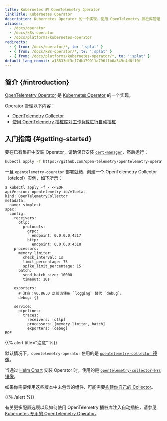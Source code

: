 ```yaml
---
title: Kubernetes 的 OpenTelemetry Operator
linkTitle: Kubernetes Operator
description: Kubernetes Operator 的一个实现，使用 OpenTelemetry 插桩库管理 Collector 和工作负载的自动插桩。
aliases:
  - /docs/operator
  - /docs/k8s-operator
  - /docs/platforms/kubernetes-operator
redirects:
  - { from: /docs/operator/*, to: ':splat' }
  - { from: /docs/k8s-operator/*, to: ':splat' }
  - { from: /docs/platforms/kubernetes-operator/*, to: ':splat' }
default_lang_commit: a18833df3c17db379911a796f1b0a549c4d8f10f
---
```


## 简介 {#introduction}

[OpenTelemetry Operator](https://github.com/open-telemetry/opentelemetry-operator)
是 [Kubernetes Operator](https://kubernetes.io/docs/concepts/extend-kubernetes/operator/)
的一个实现。

Operator 管理以下内容：

- [OpenTelemetry Collector](https://github.com/open-telemetry/opentelemetry-collector)
- [使用 OpenTelemetry 插桩库对工作负载进行自动插桩](https://github.com/open-telemetry/opentelemetry-operator#opentelemetry-auto-instrumentation-injection)

## 入门指南 {#getting-started}

要在已有集群中安装 Operator，请确保已安装 [`cert-manager`](https://cert-manager.io/docs/installation/)，然后运行：

```bash
kubectl apply -f https://github.com/open-telemetry/opentelemetry-operator/releases/latest/download/opentelemetry-operator.yaml
```

一旦 `opentelemetry-operator` 部署就绪，创建一个 OpenTelemetry Collector（otelcol）实例，如下所示：

```console
$ kubectl apply -f - <<EOF
apiVersion: opentelemetry.io/v1beta1
kind: OpenTelemetryCollector
metadata:
  name: simplest
spec:
  config:
    receivers:
      otlp:
        protocols:
          grpc:
            endpoint: 0.0.0.0:4317
          http:
            endpoint: 0.0.0.0:4318
    processors:
      memory_limiter:
        check_interval: 1s
        limit_percentage: 75
        spike_limit_percentage: 15
      batch:
        send_batch_size: 10000
        timeout: 10s

    exporters:
      # 注意：v0.86.0 之前请使用 `logging` 替代 `debug`。
      debug: {}

    service:
      pipelines:
        traces:
          receivers: [otlp]
          processors: [memory_limiter, batch]
          exporters: [debug]
EOF
```

{{% alert title="注意" %}}

默认情况下，`opentelemetry-operator` 使用的是
[`opentelemetry-collector` 镜像](https://github.com/open-telemetry/opentelemetry-collector-releases/pkgs/container/opentelemetry-collector-releases%2Fopentelemetry-collector)。

当通过 [Helm Chart](../helm/) 安装 Operator 时，使用的是
[`opentelemetry-collector-k8s` 镜像](https://github.com/open-telemetry/opentelemetry-collector-releases/pkgs/container/opentelemetry-collector-releases%2Fopentelemetry-collector-k8s)。

如果你需要使用这些版本中未包含的组件，可能需要[构建你自己的 Collector](/docs/collector/custom-collector/)。

{{% /alert %}}

有关更多配置选项以及如何使用 OpenTelemetry 插桩库注入自动插桩，请参见
[Kubernetes 专用的 OpenTelemetry Operator](https://github.com/open-telemetry/opentelemetry-operator/blob/main/README.md)。
